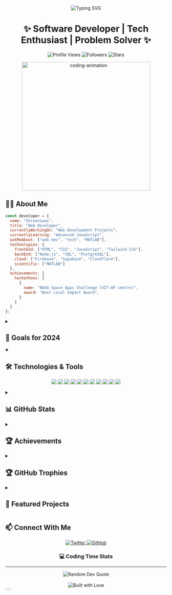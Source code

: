<div align="center">
  <img src="https://readme-typing-svg.herokuapp.com?font=Fira+Code&weight=600&size=28&duration=3000&pause=1000&color=2F81F7&center=true&vCenter=true&random=false&width=500&lines=Hello%2C+I'm+Shreeniwas;Welcome+to+my+GitHub!;Web+Developer;Tech+Enthusiast" alt="Typing SVG" />
</div>

<h1 align="center">✨ Software Developer | Tech Enthusiast | Problem Solver ✨</h1>

<p align="center">
  <img src="https://komarev.com/ghpvc/?username=Shreeniwas1&label=Profile%20views&color=0e75b6&style=flat" alt="Profile Views" />
  <img src="https://img.shields.io/github/followers/Shreeniwas1?label=Followers&style=social" alt="Followers" />
  <img src="https://img.shields.io/github/stars/Shreeniwas1?label=Stars&style=social" alt="Stars" />
</p>

<div align="center">
  <img src="https://media.giphy.com/media/qgQUggAC3Pfv687qPC/giphy.gif" width="400" alt="coding-animation" />
</div>

## 👨‍💻 About Me

```javascript
const developer = {
  name: "Shreeniwas",
  title: "Web Developer",
  currentlyWorkingOn: "Web Development Projects",
  currentlyLearning: "Advanced JavaScript",
  askMeAbout: ["web dev", "tech", "MATLAB"],
  technologies: {
    frontEnd: ["HTML", "CSS", "JavaScript", "Tailwind CSS"],
    backEnd: ["Node.js", "SQL", "PostgreSQL"],
    cloud: ["Firebase", "Supabase", "Cloudflare"],
    scientific: ["MATLAB"]
  },
  achievements: {
    hackathons: [
      {
        name: "NASA Space Apps Challenge (VIT-AP centre)",
        award: "Best Local Impact Award",
      }
    ]
  }
};
```

<details>
  <summary><h2>🎯 Goals for 2024</h2></summary>
  <ul>
    <li>🏆 Improve Google Analytics score to 80%+</li>
    <li>🚀 Launch Anantavat with a fully functional microblogging platform</li>
    <li>🔥 Master backend development with Node.js and Supabase</li>
  </ul>
</details>

<details open>
  <summary><h2>🛠️ Technologies & Tools</h2></summary>
  <p align="center">
    <img src="https://img.shields.io/badge/HTML5-E34F26?style=for-the-badge&logo=html5&logoColor=white" />
    <img src="https://img.shields.io/badge/CSS3-1572B6?style=for-the-badge&logo=css3&logoColor=white" />
    <img src="https://img.shields.io/badge/JavaScript-F7DF1E?style=for-the-badge&logo=javascript&logoColor=black" />
    <img src="https://img.shields.io/badge/Node.js-339933?style=for-the-badge&logo=nodedotjs&logoColor=white" />
    <img src="https://img.shields.io/badge/Supabase-181818?style=for-the-badge&logo=supabase&logoColor=white" />
    <img src="https://img.shields.io/badge/Firebase-FFCA28?style=for-the-badge&logo=firebase&logoColor=black" />
    <img src="https://img.shields.io/badge/Cloudflare-F38020?style=for-the-badge&logo=Cloudflare&logoColor=white" />
    <img src="https://img.shields.io/badge/Tailwind_CSS-38B2AC?style=for-the-badge&logo=tailwind-css&logoColor=white" />
    <img src="https://img.shields.io/badge/PostgreSQL-316192?style=for-the-badge&logo=postgresql&logoColor=white" />
    <img src="https://img.shields.io/badge/SQL-407AFC?style=for-the-badge&logo=windows-terminal&logoColor=white" />
    <img src="https://img.shields.io/badge/MATLAB-0076A8?style=for-the-badge&logo=mathworks&logoColor=white" />
  </p>
</details>

<details>
  <summary><h2>📊 GitHub Stats</h2></summary>
  
  <h3>Activity Stats</h3>
  <div align="center">
    <img src="https://github-readme-stats.vercel.app/api?username=Shreeniwas1&show_icons=true&count_private=true&theme=react&hide_border=true&bg_color=0D1117" alt="GitHub Stats" />
    <img src="https://github-readme-streak-stats.herokuapp.com/?user=Shreeniwas1&theme=react&hide_border=true&background=0D1117" alt="GitHub Streak" />
  </div>

  <h3>Languages and Contribution</h3>
  <div align="center">
    <img src="https://github-readme-stats.vercel.app/api/top-langs/?username=Shreeniwas1&theme=react&hide_border=true&bg_color=0D1117&layout=compact" alt="Top Languages" />
    <img src="https://github-profile-summary-cards.vercel.app/api/cards/profile-details?username=Shreeniwas1&theme=github_dark" alt="GitHub Profile Summary" />
  </div>

  <h3>Productivity Stats</h3>
  <div align="center">
    <img src="https://github-profile-summary-cards.vercel.app/api/cards/productive-time?username=Shreeniwas1&theme=github_dark" alt="Commits per time of day" />
    <img src="https://github-profile-summary-cards.vercel.app/api/cards/repos-per-language?username=Shreeniwas1&theme=github_dark" alt="Top Languages by Repo" />
  </div>

  <h3>Contribution Graph</h3>
  <div align="center">
    <img src="https://github-readme-activity-graph.vercel.app/graph?username=Shreeniwas1&bg_color=0D1117&color=5BCDEC&line=5BCDEC&point=FFFFFF&area=true&hide_border=true" alt="Contribution Graph" />
  </div>
</details>

<details>
  <summary><h2>🏆 Achievements</h2></summary>
  <div align="center">
    <h3>🚀 Hackathon Wins</h3>
    <div style="background-color: #1a1b27; padding: 20px; border-radius: 6px; margin: 10px 0;">
      <h4>NASA Space Apps Challenge (VIT-AP centre)</h4>
      <p>🏆 Best Local Impact Award</p>
      <p>Project: ProFarm</p>
    </div>
  </div>
</details>

<details>
  <summary><h2>🏆 GitHub Trophies</h2></summary>
  <div align="center">
    <img src="https://github-profile-trophy.vercel.app/?username=Shreeniwas1&theme=discord&no-frame=false&no-bg=true&margin-w=4&column=7" alt="GitHub Trophies" />
  </div>
</details>

<details>
  <summary><h2>📂 Featured Projects</h2></summary>
  
  <div align="center">
    <a href="https://github.com/Shreeniwas1/PROJECT_1">
      <img src="https://github-readme-stats.vercel.app/api/pin/?username=Shreeniwas1&repo=PROJECT_1&theme=react&hide_border=true&bg_color=0D1117" alt="Project 1" />
    </a>
    <a href="https://github.com/Shreeniwas1/PROJECT_2">
      <img src="https://github-readme-stats.vercel.app/api/pin/?username=Shreeniwas1&repo=PROJECT_2&theme=react&hide_border=true&bg_color=0D1117" alt="Project 2" />
    </a>
    <a href="https://github.com/Shreeniwas1/PROJECT_3">
      <img src="https://github-readme-stats.vercel.app/api/pin/?username=Shreeniwas1&repo=PROJECT_3&theme=react&hide_border=true&bg_color=0D1117" alt="Project 3" />
    </a>
    <a href="https://github.com/Shreeniwas1/PROJECT_4">
      <img src="https://github-readme-stats.vercel.app/api/pin/?username=Shreeniwas1&repo=PROJECT_4&theme=react&hide_border=true&bg_color=0D1117" alt="Project 4" />
    </a>
  </div>
</details>

## 📫 Connect With Me

<div align="center">
  <a href="https://twitter.com/shreeniwas_1">
    <img src="https://img.shields.io/badge/Twitter-1DA1F2?style=for-the-badge&logo=twitter&logoColor=white" alt="Twitter" />
  </a>
  <a href="https://github.com/Shreeniwas1">
    <img src="https://img.shields.io/badge/GitHub-100000?style=for-the-badge&logo=github&logoColor=white" alt="GitHub" />
  </a>
</div>

<div align="center">
  <h3>💻 Coding Time Stats</h3>
  
  <!--START_SECTION:waka-->
  <!-- This section will be automatically updated with your WakaTime stats using a GitHub action -->
  <!--END_SECTION:waka-->
</div>

---

<div align="center">
  <img src="https://quotes-github-readme.vercel.app/api?type=horizontal&theme=radical" alt="Random Dev Quote" />
  <br><br>
  <img src="https://forthebadge.com/images/badges/built-with-love.svg" alt="Built with Love" />
</div>
````

